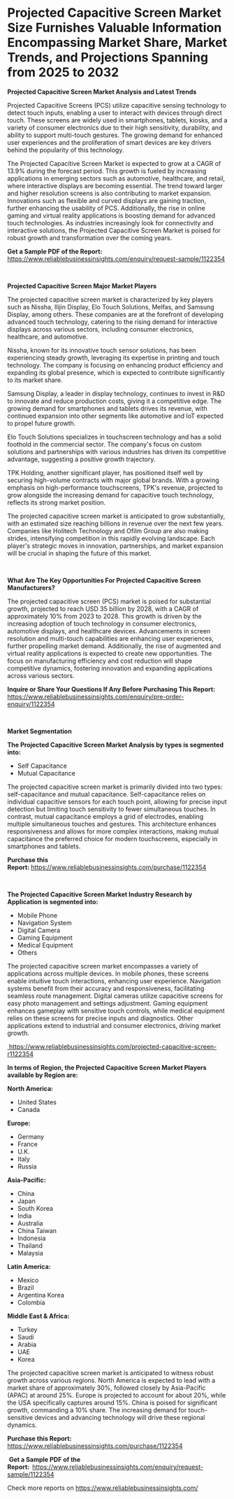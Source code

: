 <p><h1>Projected Capacitive Screen Market Size Furnishes Valuable Information Encompassing Market Share, Market Trends, and Projections Spanning from 2025 to 2032</h1></p><p><strong>Projected Capacitive Screen Market Analysis and Latest Trends</strong></p>
<p><p>Projected Capacitive Screens (PCS) utilize capacitive sensing technology to detect touch inputs, enabling a user to interact with devices through direct touch. These screens are widely used in smartphones, tablets, kiosks, and a variety of consumer electronics due to their high sensitivity, durability, and ability to support multi-touch gestures. The growing demand for enhanced user experiences and the proliferation of smart devices are key drivers behind the popularity of this technology.</p><p>The Projected Capacitive Screen Market is expected to grow at a CAGR of 13.9% during the forecast period. This growth is fueled by increasing applications in emerging sectors such as automotive, healthcare, and retail, where interactive displays are becoming essential. The trend toward larger and higher resolution screens is also contributing to market expansion. Innovations such as flexible and curved displays are gaining traction, further enhancing the usability of PCS. Additionally, the rise in online gaming and virtual reality applications is boosting demand for advanced touch technologies. As industries increasingly look for connectivity and interactive solutions, the Projected Capacitive Screen Market is poised for robust growth and transformation over the coming years.</p></p>
<p><strong>Get a Sample PDF of the Report:&nbsp;</strong> <a href="https://www.reliablebusinessinsights.com/enquiry/request-sample/1122354?utm_campaign=2453&utm_medium=2&utm_source=Github&utm_content=ia&utm_term=11022025&utm_id=projected-capacitive-screen">https://www.reliablebusinessinsights.com/enquiry/request-sample/1122354</a></p>
<p>&nbsp;</p>
<p><strong>Projected Capacitive Screen Major Market Players</strong></p>
<p><p>The projected capacitive screen market is characterized by key players such as Nissha, Ilijin Display, Elo Touch Solutions, Melfas, and Samsung Display, among others. These companies are at the forefront of developing advanced touch technology, catering to the rising demand for interactive displays across various sectors, including consumer electronics, healthcare, and automotive.</p><p>Nissha, known for its innovative touch sensor solutions, has been experiencing steady growth, leveraging its expertise in printing and touch technology. The company is focusing on enhancing product efficiency and expanding its global presence, which is expected to contribute significantly to its market share.</p><p>Samsung Display, a leader in display technology, continues to invest in R&D to innovate and reduce production costs, giving it a competitive edge. The growing demand for smartphones and tablets drives its revenue, with continued expansion into other segments like automotive and IoT expected to propel future growth.</p><p>Elo Touch Solutions specializes in touchscreen technology and has a solid foothold in the commercial sector. The company's focus on custom solutions and partnerships with various industries has driven its competitive advantage, suggesting a positive growth trajectory.</p><p>TPK Holding, another significant player, has positioned itself well by securing high-volume contracts with major global brands. With a growing emphasis on high-performance touchscreens, TPK's revenue, projected to grow alongside the increasing demand for capacitive touch technology, reflects its strong market position.</p><p>The projected capacitive screen market is anticipated to grow substantially, with an estimated size reaching billions in revenue over the next few years. Companies like Holitech Technology and Ofilm Group are also making strides, intensifying competition in this rapidly evolving landscape. Each player's strategic moves in innovation, partnerships, and market expansion will be crucial in shaping the future of this market.</p></p>
<p>&nbsp;</p>
<p><strong>What Are The Key Opportunities For Projected Capacitive Screen Manufacturers?</strong></p>
<p><p>The projected capacitive screen (PCS) market is poised for substantial growth, projected to reach USD 35 billion by 2028, with a CAGR of approximately 10% from 2023 to 2028. This growth is driven by the increasing adoption of touch technology in consumer electronics, automotive displays, and healthcare devices. Advancements in screen resolution and multi-touch capabilities are enhancing user experiences, further propelling market demand. Additionally, the rise of augmented and virtual reality applications is expected to create new opportunities. The focus on manufacturing efficiency and cost reduction will shape competitive dynamics, fostering innovation and expanding applications across various sectors.</p></p>
<p><strong>Inquire or Share Your Questions If Any Before Purchasing This Report:</strong> <a href="https://www.reliablebusinessinsights.com/enquiry/pre-order-enquiry/1122354?utm_campaign=2453&utm_medium=2&utm_source=Github&utm_content=ia&utm_term=11022025&utm_id=projected-capacitive-screen">https://www.reliablebusinessinsights.com/enquiry/pre-order-enquiry/1122354</a></p>
<p>&nbsp;</p>
<p><strong>Market Segmentation</strong></p>
<p><strong>The Projected Capacitive Screen Market Analysis by types is segmented into:</strong></p>
<p><ul><li>Self Capacitance</li><li>Mutual Capacitance</li></ul></p>
<p><p>The projected capacitive screen market is primarily divided into two types: self-capacitance and mutual capacitance. Self-capacitance relies on individual capacitive sensors for each touch point, allowing for precise input detection but limiting touch sensitivity to fewer simultaneous touches. In contrast, mutual capacitance employs a grid of electrodes, enabling multiple simultaneous touches and gestures. This architecture enhances responsiveness and allows for more complex interactions, making mutual capacitance the preferred choice for modern touchscreens, especially in smartphones and tablets.</p></p>
<p><strong>Purchase this Report:&nbsp;</strong><a href="https://www.reliablebusinessinsights.com/purchase/1122354?utm_campaign=2453&utm_medium=2&utm_source=Github&utm_content=ia&utm_term=11022025&utm_id=projected-capacitive-screen">https://www.reliablebusinessinsights.com/purchase/1122354</a></p>
<p>&nbsp;</p>
<p><strong>The Projected Capacitive Screen Market Industry Research by Application is segmented into:</strong></p>
<p><ul><li>Mobile Phone</li><li>Navigation System</li><li>Digital Camera</li><li>Gaming Equipment</li><li>Medical Equipment</li><li>Others</li></ul></p>
<p><p>The projected capacitive screen market encompasses a variety of applications across multiple devices. In mobile phones, these screens enable intuitive touch interactions, enhancing user experience. Navigation systems benefit from their accuracy and responsiveness, facilitating seamless route management. Digital cameras utilize capacitive screens for easy photo management and settings adjustment. Gaming equipment enhances gameplay with sensitive touch controls, while medical equipment relies on these screens for precise inputs and diagnostics. Other applications extend to industrial and consumer electronics, driving market growth.</p></p>
<p><a href="https://www.reliablebusinessinsights.com/projected-capacitive-screen-r1122354?utm_campaign=2453&utm_medium=2&utm_source=Github&utm_content=ia&utm_term=11022025&utm_id=projected-capacitive-screen">&nbsp;https://www.reliablebusinessinsights.com/projected-capacitive-screen-r1122354</a></p>
<p><strong>In terms of Region, the Projected Capacitive Screen Market Players available by Region are:</strong></p>
<p>
    <p> <strong> North America: </strong>
        <ul>
            <li>United States</li>
            <li>Canada</li>
        </ul>
        </p> 
    <p> <strong> Europe: </strong>
        <ul>
            <li>Germany</li>
            <li>France</li>
            <li>U.K.</li>
            <li>Italy</li>
            <li>Russia</li>
        </ul>
        </p> 
    <p> <strong> Asia-Pacific: </strong>
        <ul>
            <li>China</li>
            <li>Japan</li>
            <li>South Korea</li>
            <li>India</li>
            <li>Australia</li>
            <li>China Taiwan</li>
            <li>Indonesia</li>
            <li>Thailand</li>
            <li>Malaysia</li>
        </ul>
        </p> 
    <p> <strong> Latin America: </strong>
        <ul>
            <li>Mexico</li>
            <li>Brazil</li>
            <li>Argentina Korea</li>
            <li>Colombia</li>
        </ul>
        </p> 
    <p> <strong> Middle East & Africa: </strong>
        <ul>
            <li>Turkey</li>
            <li>Saudi</li>
            <li>Arabia</li>
            <li>UAE</li>
            <li>Korea</li>
        </ul>
    </p>
    </p>
<p><p>The projected capacitive screen market is anticipated to witness robust growth across various regions. North America is expected to lead with a market share of approximately 30%, followed closely by Asia-Pacific (APAC) at around 25%. Europe is projected to account for about 20%, while the USA specifically captures around 15%. China is poised for significant growth, commanding a 10% share. The increasing demand for touch-sensitive devices and advancing technology will drive these regional dynamics.</p></p>
<p><strong>Purchase this Report: </strong><a href="https://www.reliablebusinessinsights.com/purchase/1122354?utm_campaign=2453&utm_medium=2&utm_source=Github&utm_content=ia&utm_term=11022025&utm_id=projected-capacitive-screen">https://www.reliablebusinessinsights.com/purchase/1122354</a></p>
<p>&nbsp;<strong>Get a Sample PDF of the Report:&nbsp;&nbsp;</strong><a href="https://www.reliablebusinessinsights.com/enquiry/request-sample/1122354?utm_campaign=2453&utm_medium=2&utm_source=Github&utm_content=ia&utm_term=11022025&utm_id=projected-capacitive-screen">https://www.reliablebusinessinsights.com/enquiry/request-sample/1122354</a></p>
<p><strong></strong></p>
<p>Check more reports on <a href="https://www.reliablebusinessinsights.com/?utm_campaign=2453&utm_medium=2&utm_source=Github&utm_content=ia&utm_term=11022025&utm_id=projected-capacitive-screen">https://www.reliablebusinessinsights.com/</a></p>